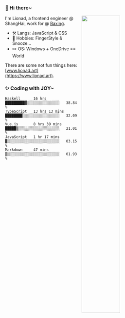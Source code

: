 ### 👋 Hi there~

[<img align="right" width="50%" src="https://github-readme-stats.vercel.app/api?username=Lionad-Morotar&show_icons=true">](https://metrics.lecoq.io/ouuan?template=classic)

I'm Lionad, a frontend engineer @ ShangHai, work for @ [Baxing](https://github.com/baixing).

- ⚒️ Langs: JavaScript & CSS
- 🎨 Hobbies: FingerStyle & Snooze...
- ✏️ OS: Windows + OneDrive == World

There are some not fun things here: [www.lionad.art](https://www.lionad.art).

### ✨ Coding with JOY~

<!--START_SECTION:waka-->
```text
Haskell      16 hrs          █████████▓░░░░░░░░░░░░░░░   38.84 % 
TypeScript   13 hrs 13 mins  ████████░░░░░░░░░░░░░░░░░   32.09 % 
Vue.js       8 hrs 39 mins   █████▒░░░░░░░░░░░░░░░░░░░   21.01 % 
JavaScript   1 hr 17 mins    ▓░░░░░░░░░░░░░░░░░░░░░░░░   03.15 % 
Markdown     47 mins         ▒░░░░░░░░░░░░░░░░░░░░░░░░   01.93 % 
```
<!--END_SECTION:waka-->
